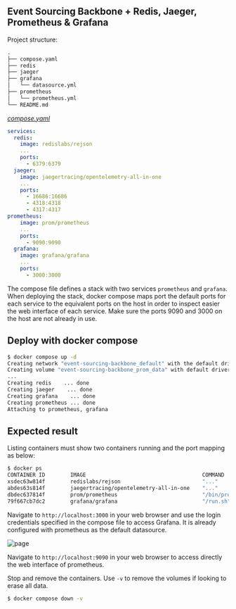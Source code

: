 ## Event Sourcing Backbone + Redis, Jaeger, Prometheus & Grafana

Project structure:

```txt
.
├── compose.yaml
├── redis
├── jaeger
├── grafana
│   └── datasource.yml
├── prometheus
│   └── prometheus.yml
└── README.md
```

[_compose.yaml_](compose.yaml)

```yml
services:
  redis:
    image: redislabs/rejson
    ...
    ports:
      - 6379:6379
  jaeger:
    image: jaegertracing/opentelemetry-all-in-one
    ...
    ports:
      - 16686:16686
      - 4318:4318
      - 4317:4317
prometheus:
    image: prom/prometheus
    ...
    ports:
      - 9090:9090
  grafana:
    image: grafana/grafana
    ...
    ports:
      - 3000:3000
```

The compose file defines a stack with two services `prometheus` and `grafana`.
When deploying the stack, docker compose maps port the default ports for each service to the equivalent ports on the host in order to inspect easier the web interface of each service.
Make sure the ports 9090 and 3000 on the host are not already in use.

## Deploy with docker compose

```bash
$ docker compose up -d
Creating network "event-sourcing-backbone_default" with the default driver
Creating volume "event-sourcing-backbone_prom_data" with default driver
...
Creating redis    ... done
Creating jaeger    ... done
Creating grafana    ... done
Creating prometheus ... done
Attaching to prometheus, grafana

```

## Expected result

Listing containers must show two containers running and the port mapping as below:

```bash
$ docker ps
CONTAINER ID        IMAGE                                     COMMAND                  CREATED             STATUS              PORTS                    NAMES
xsdec63w814f        redislabs/rejson                          "..."                    8 minutes ago       Up 8 minutes        0.0.0.0:6379->6379/tcp   redis
abdes63s814f        jaegertracing/opentelemetry-all-in-one    "..."                    8 minutes ago       Up 8 minutes        0.0.0.0:...              jaeger
dbdec637814f        prom/prometheus                           "/bin/prometheus --c…"   8 minutes ago       Up 8 minutes        0.0.0.0:9090->9090/tcp   prometheus                      
79f667cb7dc2        grafana/grafana                           "/run.sh"                8 minutes ago       Up 8 minutes        0.0.0.0:3000->3000/tcp   grafana
```

Navigate to `http://localhost:3000` in your web browser and use the login credentials specified in the compose file to access Grafana. It is already configured with prometheus as the default datasource.

![page](output.jpg)

Navigate to `http://localhost:9090` in your web browser to access directly the web interface of prometheus.

Stop and remove the containers. Use `-v` to remove the volumes if looking to erase all data.

```bash
$ docker compose down -v
```
